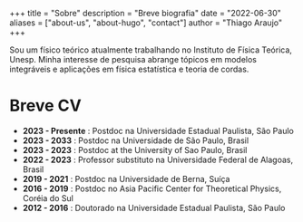 +++
title = "Sobre"
description = "Breve biografia"
date = "2022-06-30"
aliases = ["about-us", "about-hugo", "contact"]
author = "Thiago Araujo"
+++

Sou um físico teórico atualmente trabalhando no Instituto de Física
Teórica, Unesp.  Minha interesse de pesquisa abrange tópicos em
modelos integráveis e aplicações em física estatística e teoria de
cordas.

# Breve CV

  + __2023 - Presente__ : Postdoc na Universidade Estadual Paulista, São Paulo
  + __2023 - 2033__ : Postdoc na Universidade de São Paulo, Brasil 
  + __2023 - 2023__ : Postdoc at the University of Sao Paulo, Brasil
  + __2022 - 2023__ : Professor substituto na Universidade Federal de Alagoas, Brasil
  + __2019 - 2021__ : Postdoc na Universidade de Berna, Suíça
  + __2016 - 2019__ : Postdoc no Asia Pacific Center for Theoretical Physics, Coréia do Sul
  + __2012 - 2016__ : Doutorado na Universidade Estadual Paulista, São Paulo
